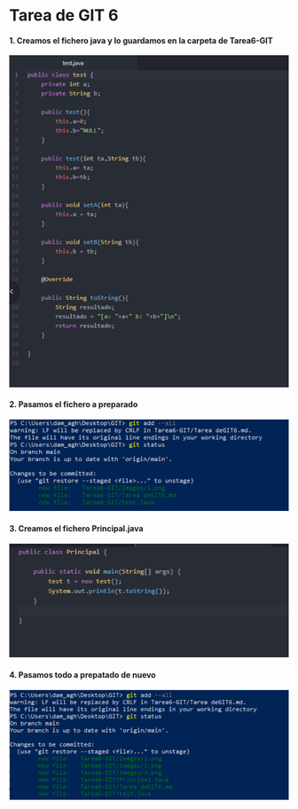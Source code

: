 # Tarea de GIT 6

#### 1. Creamos el fichero java y lo guardamos en la carpeta de Tarea6-GIT

<img src = "Images/1.png">

#### 2. Pasamos el fichero a preparado

<img src = "Images/2.png">

#### 3. Creamos el fichero Principal.java

<img src = "Images/3.png">

#### 4. Pasamos todo a prepatado de nuevo

<img src = "Images/4.png">


